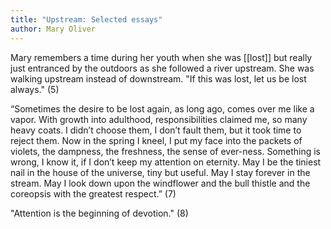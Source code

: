```yaml
---
title: "Upstream: Selected essays"
author: Mary Oliver
---
```


Mary remembers a time during her youth when she was [[lost]] but really just entranced by the outdoors as she followed a river upstream. She was walking upstream instead of downstream. "If this was lost, let us be lost always." (5)

“Sometimes the desire to be lost again, as long ago, comes over me like a vapor. With growth into adulthood, responsibilities claimed me, so many heavy coats. I didn’t choose them, I don’t fault them, but it took time to reject them. Now in the spring I kneel, I put my face into the packets of violets, the dampness, the freshness, the sense of ever-ness. Something is wrong, I know it, if I don’t keep my attention on eternity. May I be the tiniest nail in the house of the universe, tiny but useful. May I stay forever in the stream. May I look down upon the windflower and the bull thistle and the coreopsis with the greatest respect.” (7)


"Attention is the beginning of devotion." (8)